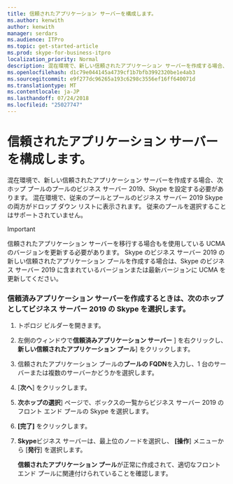 ```yaml
---
title: 信頼されたアプリケーション サーバーを構成します。
ms.author: kenwith
author: kenwith
manager: serdars
ms.audience: ITPro
ms.topic: get-started-article
ms.prod: skype-for-business-itpro
localization_priority: Normal
description: 混在環境で、新しい信頼されたアプリケーション サーバーを作成する場合、次ホップ プールのプールのビジネス サーバー 2019、Skype を設定する必要があります。 混在環境で、従来のプールとプールのビジネス サーバー 2019 Skype の両方がドロップ ダウン リストに表示されます。 従来のプールを選択することはサポートされていません。
ms.openlocfilehash: d1c79e044145a4739cf1b7bfb3992320be1e4ab3
ms.sourcegitcommit: e9f277dc96265a193c6298c3556ef16ff640071d
ms.translationtype: MT
ms.contentlocale: ja-JP
ms.lasthandoff: 07/24/2018
ms.locfileid: "25027747"
---
```

# <a name="configure-trusted-application-servers"></a>信頼されたアプリケーション サーバーを構成します。

混在環境で、新しい信頼されたアプリケーション サーバーを作成する場合、次ホップ プールのプールのビジネス サーバー 2019、Skype を設定する必要があります。 混在環境で、従来のプールとプールのビジネス サーバー 2019 Skype の両方がドロップ ダウン リストに表示されます。 従来のプールを選択することはサポートされていません。
  
> [!IMPORTANT]
> 信頼されたアプリケーション サーバーを移行する場合もを使用している UCMA のバージョンを更新する必要があります。 Skype のビジネス サーバー 2019 の新しい信頼されたアプリケーション プールを作成する場合は、Skype のビジネス サーバー 2019 に含まれているバージョンまたは最新バージョンに UCMA を更新してください。 
  
### <a name="select-skype-for-business-server-2019-as-next-hop-when-creating-a-trusted-application-server"></a>信頼済みアプリケーション サーバーを作成するときは、次のホップとしてビジネス サーバー 2019 の Skype を選択します。

1. トポロジ ビルダーを開きます。
    
2. 左側のウィンドウで**信頼済みアプリケーション サーバー** ] を右クリックし、**新しい信頼されたアプリケーション プール**] をクリックします。
    
3. 信頼されたアプリケーション プールの**プールの FQDN**を入力し、1 台のサーバーまたは複数のサーバーかどうかを選択します。 
    
4. [**次へ**] をクリックします。
    
5. **次ホップの選択**] ページで、ボックスの一覧からビジネス サーバー 2019 のフロント エンド プールの Skype を選択します。 
    
6. **[完了]** をクリックします。
    
7. **Skype**ビジネス サーバーは、最上位のノードを選択し、 **[操作**] メニューから [**発行**] を選択します。
    
    **信頼されたアプリケーション プール**が正常に作成されて、適切なフロント エンド プールに関連付けられていることを確認します。 
    

